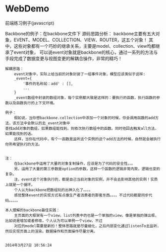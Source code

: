WebDemo
=======

前端练习例子(javascript)

Backbone的例子：在backbone文件下
源码思路分析：
    backbone主要有五大对象，EVENT、MODEL、COLLECTION、VIEW、ROUTER，这五个对象！
    其中，这些对象都有一个巧妙的继承关系，主要是model、collection、view均都继承了event对象，
    可以说event对象就是backbone的核心，通过一系列的方法与手段完成了数据变更与视图变更的解耦合操作，非常的精巧！

    解耦思路：
        event对象中，实际上给当前的对象封装了一组事件对象，模型应该类似于这样:
        _event={
            '事件的名称如：add' : [],
            ...
        }
        _event数组中封装的数组对象，每个实例都大致是这样的：要执行的函数，执行函数的参数以及函数执行的上下文环境。

    例子：
        假如说，当你想backbone.collection中添加一个对象的时候，你会调用函数的add方法，该方法中会默认的去_event对象中
    查找add对象的数组，如果数组能找到，则依次执行数组中的函数。同时他回去触发all方法，如果能找到的话。
        这样，当你在代码中，有个一函数是监听这个实例的这个add方法的时候，自然就会被执行你所希望执行的方法。


    注：
        在backbone中运用了大量的对象复制操作，应该是为了代码的安全性。。。
        另，运用了大量的第三参数是option的参数，这样一个函数的逻辑非常内聚，逻辑也变的复杂。
        注，event这个对象执行的，都是自己当前对象的实例，并不会去影响其他的实例！实质上就是一个循环。
        个人认为backbone把数组玩的出神入化了。。。。
        感觉整体event的实现方式有点像生产者消费者的那套东西。。。。不过代码都是同步代码。。。。。

    本人理解的backbone最佳实践：
        主页面的大框架有一个view，list列表中的也是一个单独的view，像是单独的弹出框，比如说是增加或者修改，个人认为可以单例一个view，不过
        对应的model需要是新的！整体思路就是尽量细化，之后内部变化通过listenTo去监听，然后实现页面上的渲染。数据操作和页面操作尽量分离。

                                                                                                2014年3月27日 10:56:24


